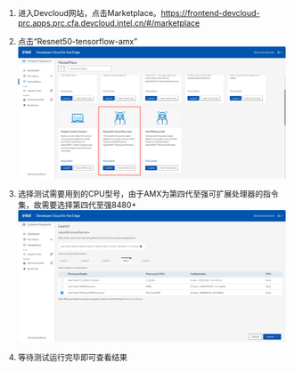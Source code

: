 1. 进入Devcloud网站，点击Marketplace。https://frontend-devcloud-prc.apps.prc.cfa.devcloud.intel.cn/#/marketplace  

2. 点击“Resnet50-tensorflow-amx”  
![图1](https://github.com/jianmo6666/Devcloud-Guide/blob/main/images/7bd5f54a226d0384a8405d772809599.png?raw=true)

3. 选择测试需要用到的CPU型号，由于AMX为第四代至强可扩展处理器的指令集，故需要选择第四代至强8480+  
![图2](https://github.com/jianmo6666/Devcloud-Guide/blob/main/images/f10728d18ec52e479fe21b3d00126c4.png?raw=true)

4. 等待测试运行完毕即可查看结果  
